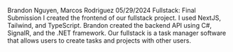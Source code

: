 Brandon Nguyen, Marcos Rodriguez
05/29/2024
Fullstack: Final Submission
I created the frontend of our fullstack project. I used NextJS, Tailwind, and TypeScript. Brandon created the backend API using C#, SignalR, and the .NET framework. Our fullstack is a task manager software that allows users to create tasks and projects with other users.